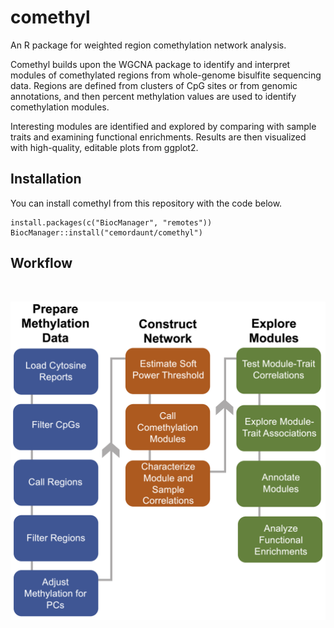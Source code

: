 # comethyl
An R package for weighted region comethylation network analysis.

Comethyl builds upon the WGCNA package to identify and interpret modules of 
comethylated regions from whole-genome bisulfite sequencing data. Regions are 
defined from clusters of CpG sites or from genomic annotations, and then percent
methylation values are used to identify comethylation modules. 

Interesting modules are identified and explored by comparing with sample traits and 
examining functional enrichments. Results are then visualized with high-quality,
editable plots from ggplot2.

## Installation
You can install comethyl from this repository with the code below.

```
install.packages(c("BiocManager", "remotes"))
BiocManager::install("cemordaunt/comethyl")
```

## Workflow
<br>
<p align="center">
        <img src="https://github.com/cemordaunt/comethyl/blob/master/Images/comethyl.png" width="600">
</p>

